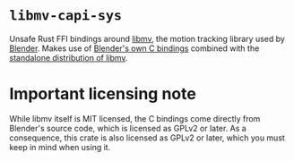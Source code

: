 # `libmv-capi-sys`

Unsafe Rust FFI bindings around [libmv](https://projects.blender.org/blender/libmv), the motion tracking library used by [Blender](https://www.blender.org/). Makes use of [Blender's own C bindings](https://projects.blender.org/blender/blender/src/branch/main/intern/libmv/intern) combined with the [standalone distribution of libmv](https://projects.blender.org/blender/libmv).

# Important licensing note

While libmv itself is MIT licensed, the C bindings come directly from Blender's source code, which is licensed as GPLv2 or later. As a consequence, this crate is also licensed as GPLv2 or later, which you must keep in mind when using it.
